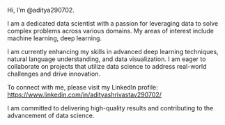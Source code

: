 Hi, I’m @aditya290702.

I am a dedicated data scientist with a passion for leveraging data to solve complex problems across various domains. My areas of interest include machine learning, deep learning.

I am currently enhancing my skills in advanced deep learning techniques, natural language understanding, and data visualization. I am eager to collaborate on projects that utilize data science to address real-world challenges and drive innovation.

To connect with me, please visit my LinkedIn profile: https://www.linkedin.com/in/adityashrivastav290702/

I am committed to delivering high-quality results and contributing to the advancement of data science.

